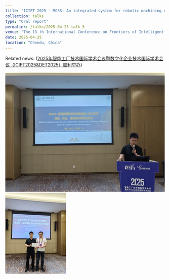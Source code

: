 ```yaml
---
title: "ICIFT 2025 — MOSS: An integrated system for robotic machining error Measurement, Optimization, Sensing and Supervision enabled by cyber-physical systems"
collection: talks
type: "Oral report"
permalink: /talks/2025-04-25-talk-5
venue: "The 13 th International Conference on Frontiers of Intelligent Technology, (ICIFT 2025)"
date: 2025-04-25
location: "Chendu, China"
---
```


Related news: ([2025年智能工厂技术国际学术会议暨数字化企业技术国际学术会议（ICIFT2025&DET2025）顺利举办](https://www.cgn.net.cn/cms/news/100000/0000000022/34e677659def486692f9173c9aef247a.shtml))

<img src="..\images\ICIFT1.jpg" alt="ICIRA" style="zoom:50%;" />

<img src="..\images\ICIFT2.jpg" alt="ICIRA" style="zoom: 25%;" />

